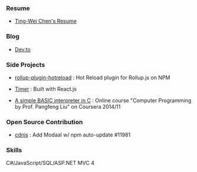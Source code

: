 
### Resume
- [Ting-Wei Chen's Resume](https://www.linkedin.com/in/ting-wei-chen-90265279/detail/treasury/summary/?entityUrn=urn%3Ali%3Afs_treasuryMedia%3A(ACoAABClv5IBVk3HJP5jaJvOYOPG8p34YCrKdwE%2C1566455479926)&section=summary&treasuryCount=2&lipi=urn%3Ali%3Apage%3Ad_flagship3_profile_view_base%3BTSBk0c5fRLm%2FNN4Oekv7xg%3D%3D&licu=urn%3Ali%3Acontrol%3Ad_flagship3_profile_view_base-treasury_thumbnail_cell)

### Blog

- [Dev.to](https://dev.to/tingwei628)


### Side Projects

- [rollup-plugin-hotreload](https://www.npmjs.com/package/rollup-plugin-hotreload) : Hot Reload plugin for Rollup.js on NPM

- [Timer](https://tingwei628.github.io/react-component/src/Timer/build/) : Built with React.js

- [A simple BASIC interpreter in C](https://github.com/tingwei628/C_study/blob/master/Coursera_NTU_C_HW/HW/hw6.c) : Online course "Computer Programming by Prof. Pangfeng Liu" on Coursera 2014/11


### Open Source Contribution

- [cdnjs](https://github.com/cdnjs/cdnjs/pull/11981) : Add Modaal w/ npm auto-update #11981


### Skills

C#/JavaScript/SQL/ASP.NET MVC 4
